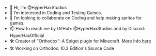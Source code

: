 - 👋 Hi, I’m @HyperHaxStudios
- 👀 I’m interested in Coding and Testing Games.
- 💞️ I’m looking to collaborate on Coding and help making sprites for games.
- 📫 How to reach me by GitHub: @HyperHaxStudios and by Discord: HyperHaxOfficial
- 🛠 Creator of "Orthodox": A Spigot plugin for Minecraft. More Info [here](https://github.com/HyperHaxStudios/Orthodox)
- 🛠 Working on Orthodox: 10.2 Edition's Source Code
<!---
HyperHaxStudios/HyperHaxStudios is a ✨ special ✨ repository because its `README.md` (this file) appears on your GitHub profile.
You can click the Preview link to take a look at your changes.
--->
